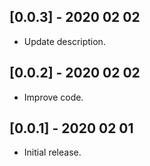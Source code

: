 ## [0.0.3] - 2020 02 02

* Update description.

## [0.0.2] - 2020 02 02

* Improve code.

## [0.0.1] - 2020 02 01

* Initial release.
